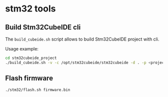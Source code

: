 # stm32 tools

## Build Stm32CubeIDE cli

The `build_cubeide.sh` script allows to build Stm32CubeIDE project with cli.

Usage example:

```bash
cd stm32cubeide_project
./build_cubeide.sh -v -c /opt/stm32cubeide/stm32cubeide -d . -p <project_name>
```

## Flash firmware

```bash
./stm32/flash.sh firmware.bin
```
